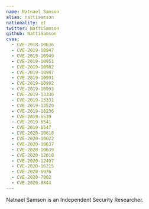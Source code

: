 ```yaml
---
name: Natnael Samson
alias: nattisamson
nationality: et
twitter: NattiSamson
github: NattiSamson
cves:
  - CVE-2018-10636
  - CVE-2019-10947
  - CVE-2019-10949
  - CVE-2019-10951
  - CVE-2019-10982
  - CVE-2019-10987
  - CVE-2019-10991
  - CVE-2019-10992
  - CVE-2019-10993
  - CVE-2019-13330
  - CVE-2019-13331
  - CVE-2019-13520
  - CVE-2019-18236
  - CVE-2019-6539
  - CVE-2019-6541
  - CVE-2019-6547
  - CVE-2020-10618
  - CVE-2020-10622
  - CVE-2020-10637
  - CVE-2020-10639
  - CVE-2020-12010
  - CVE-2020-12497
  - CVE-2020-16215
  - CVE-2020-6976
  - CVE-2020-7002
  - CVE-2020-8844
---
```

Natnael Samson is an Independent Security Researcher.
